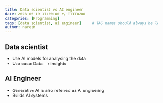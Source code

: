 ```yaml
---
title: Data scientist vs AI engineer
date: 2023-06-19 17:00:00 +/-TTTT0200
categories: [Programming]
tags: [data scientist, ai engineer]     # TAG names should always be lowercase
author: naresh
---
```


Data scientist
---
- Use AI models for analysing the data
- Use case: Data --> insights

AI Engineer
---
- Generative AI is also referred as AI engieering
- Builds AI systems

